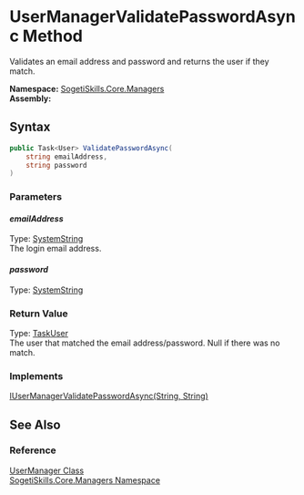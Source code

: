 UserManagerValidatePasswordAsync Method
=======================================
Validates an email address and password and returns the user if they match.

**Namespace:** [SogetiSkills.Core.Managers][1]  
**Assembly:**

Syntax
------

```csharp
public Task<User> ValidatePasswordAsync(
	string emailAddress,
	string password
)
```

### Parameters

#### *emailAddress*
Type: [SystemString][2]  
The login email address.

#### *password*
Type: [SystemString][2]  


### Return Value
Type: [Task][3][User][4]  
The user that matched the email address/password. Null if there was no match.
### Implements
[IUserManagerValidatePasswordAsync(String, String)][5]  


See Also
--------

### Reference
[UserManager Class][6]  
[SogetiSkills.Core.Managers Namespace][1]  

[1]: ../README.md
[2]: http://msdn.microsoft.com/en-us/library/s1wwdcbf
[3]: http://msdn.microsoft.com/en-us/library/dd321424
[4]: ../../SogetiSkills.Core.Models/User/README.md
[5]: ../IUserManager/ValidatePasswordAsync.md
[6]: README.md
